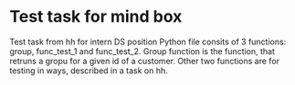 # Test task for mind box
 Test task from hh for intern DS position
 Python file consits of 3 functions: group, func_test_1 and func_test_2. 
 Group function is the function, that retruns a gropu for a given id of a customer.
 Other two functions are for testing in ways, described in a task on hh.
